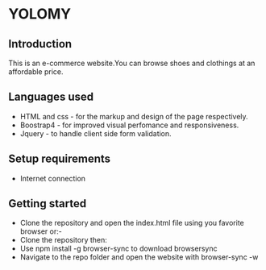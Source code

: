 # YOLOMY
## Introduction
 This is an e-commerce website.You can browse shoes and clothings at an affordable price.
## Languages used
- HTML and css - for the markup and design of the page respectively.
- Boostrap4 - for improved visual perfomance and responsiveness.
- Jquery - to handle client side form validation.
## Setup requirements
- Internet connection
## Getting started
- Clone the repository and open the index.html file using you favorite browser or:-
- Clone the repository then:
- Use npm install -g browser-sync to download browsersync
- Navigate to the repo folder and open the website with  browser-sync -w
